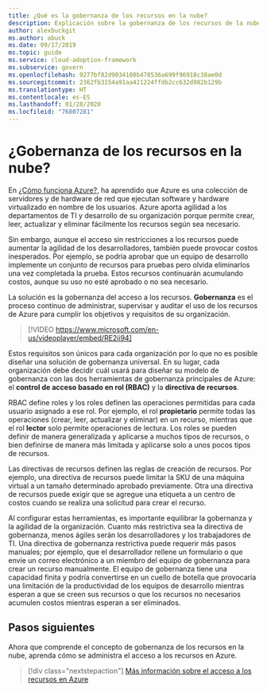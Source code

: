 ```yaml
---
title: ¿Qué es la gobernanza de los recursos en la nube?
description: Explicación sobre la gobernanza de los recursos de la nube en Azure
author: alexbuckgit
ms.author: abuck
ms.date: 09/17/2019
ms.topic: guide
ms.service: cloud-adoption-framework
ms.subservice: govern
ms.openlocfilehash: 9277bf82d9034108b478536a699f96918c38ae0d
ms.sourcegitcommit: 2362fb3154a91aa421224ffdb2cc632d982b129b
ms.translationtype: HT
ms.contentlocale: es-ES
ms.lasthandoff: 01/28/2020
ms.locfileid: "76807281"
---
```

<!-- markdownlint-disable MD026 -->

# <a name="cloud-resource-governance"></a>¿Gobernanza de los recursos en la nube?

En [¿Cómo funciona Azure?](../../getting-started/what-is-azure.md), ha aprendido que Azure es una colección de servidores y de hardware de red que ejecutan software y hardware virtualizado en nombre de los usuarios. Azure aporta agilidad a los departamentos de TI y desarrollo de su organización porque permite crear, leer, actualizar y eliminar fácilmente los recursos según sea necesario.

Sin embargo, aunque el acceso sin restricciones a los recursos puede aumentar la agilidad de los desarrolladores, también puede provocar costos inesperados. Por ejemplo, se podría aprobar que un equipo de desarrollo implemente un conjunto de recursos para pruebas pero olvida eliminarlos una vez completada la prueba. Estos recursos continuarán acumulando costos, aunque su uso no esté aprobado o no sea necesario.

La solución es la gobernanza del acceso a los recursos. **Gobernanza** es el proceso continuo de administrar, supervisar y auditar el uso de los recursos de Azure para cumplir los objetivos y requisitos de su organización.

<!-- markdownlint-disable MD034 -->

> [!VIDEO https://www.microsoft.com/en-us/videoplayer/embed/RE2ii94]

<!-- markdownlint-enable MD034 -->

Estos requisitos son únicos para cada organización por lo que no es posible diseñar una solución de gobernanza universal. En su lugar, cada organización debe decidir cuál usará para diseñar su modelo de gobernanza con las dos herramientas de gobernanza principales de Azure: el **control de acceso basado en rol (RBAC)** y la **directiva de recursos**.

RBAC define roles y los roles definen las operaciones permitidas para cada usuario asignado a ese rol. Por ejemplo, el rol **propietario** permite todas las operaciones (crear, leer, actualizar y eliminar) en un recurso, mientras que el rol **lector** solo permite operaciones de lectura. Los roles se pueden definir de manera generalizada y aplicarse a muchos tipos de recursos, o bien definirse de manera más limitada y aplicarse solo a unos pocos tipos de recursos.

Las directivas de recursos definen las reglas de creación de recursos. Por ejemplo, una directiva de recursos puede limitar la SKU de una máquina virtual a un tamaño determinado aprobado previamente. Otra una directiva de recursos puede exigir que se agregue una etiqueta a un centro de costos cuando se realiza una solicitud para crear el recurso.

Al configurar estas herramientas, es importante equilibrar la gobernanza y la agilidad de la organización. Cuanto más restrictiva sea la directiva de gobernanza, menos ágiles serán los desarrolladores y los trabajadores de TI. Una directiva de gobernanza restrictiva puede requerir más pasos manuales; por ejemplo, que el desarrollador rellene un formulario o que envíe un correo electrónico a un miembro del equipo de gobernanza para crear un recurso manualmente. El equipo de gobernanza tiene una capacidad finita y podría convertirse en un cuello de botella que provocaría una limitación de la productividad de los equipos de desarrollo mientras esperan a que se creen sus recursos o que los recursos no necesarios acumulen costos mientras esperan a ser eliminados.

## <a name="next-steps"></a>Pasos siguientes

Ahora que comprende el concepto de gobernanza de los recursos en la nube, aprenda cómo se administra el acceso a los recursos en Azure.

> [!div class="nextstepaction"]
> [Más información sobre el acceso a los recursos en Azure](./resource-access-management.md)
